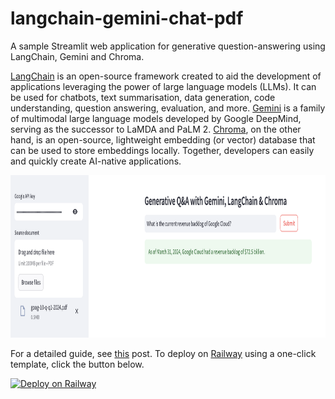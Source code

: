 # langchain-gemini-chat-pdf
A sample Streamlit web application for generative question-answering using LangChain, Gemini and Chroma.

[LangChain](https://langchain.readthedocs.io/en/latest) is an open-source framework created to aid the development of applications leveraging the power of large language models (LLMs). It can be used for chatbots, text summarisation, data generation, code understanding, question answering, evaluation, and more. [Gemini](https://deepmind.google/technologies/gemini) is a family of multimodal large language models developed by Google DeepMind, serving as the successor to LaMDA and PaLM 2. [Chroma](https://www.trychroma.com), on the other hand, is an open-source, lightweight embedding (or vector) database that can be used to store embeddings locally. Together, developers can easily and quickly create AI-native applications.

<img src="./../images/langchain-gemini-chat-pdf.png" alt="langchain-gemini-chat-pdf" height="260"/>

For a detailed guide, see [this](https://alphasec.io/generative-qa-with-langchain-gemini-and-chroma/) post. To deploy on [Railway](https://railway.app/?referralCode=alphasec) using a one-click template, click the button below.

[![Deploy on Railway](https://railway.app/button.svg)](https://railway.app/new/template/oE8sWo?referralCode=alphasec)
